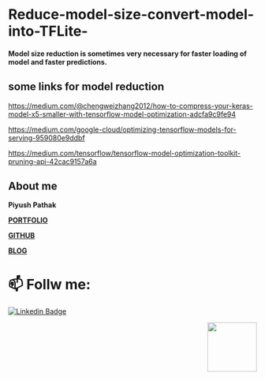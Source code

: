 # Reduce-model-size-convert-model-into-TFLite-

#### Model size reduction is sometimes very necessary for faster loading of model and faster predictions.

## some links for model reduction

https://medium.com/@chengweizhang2012/how-to-compress-your-keras-model-x5-smaller-with-tensorflow-model-optimization-adcfa9c9fe94

https://medium.com/google-cloud/optimizing-tensorflow-models-for-serving-959080e9ddbf

https://medium.com/tensorflow/tensorflow-model-optimization-toolkit-pruning-api-42cac9157a6a

## About me

**Piyush Pathak**

[**PORTFOLIO**](https://anirudhrapathak3.wixsite.com/piyush)

[**GITHUB**](https://github.com/piyushpathak03)

[**BLOG**](https://medium.com/@piyushpathak03)


# 📫 Follw me: 

[![Linkedin Badge](https://img.shields.io/badge/-PiyushPathak-blue?style=flat-square&logo=Linkedin&logoColor=white&link=https://www.linkedin.com/in/piyushpathak03/)](https://www.linkedin.com/in/piyushpathak03/)

<p  align="right"><img height="100" src = "https://media.giphy.com/media/l3URDstnIjBNY7rwLB/giphy.gif"></p>

